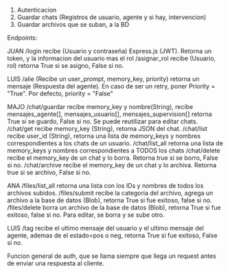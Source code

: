 1. Autenticacion
2. Guardar chats (Registros de usuario, agente y si hay, intervencion)
3. Guardar archivos que se suban, a la BD

Endpoints:

JUAN
/login recibe (Usuario y contraseña) Express.js (JWT). Retorna un token, y la informacion del usuario mas el rol
/asignar_rol recibe (Usuario, rol) retorna True si se asigno, False si no.

LUIS
/alie (Recibe un user_prompt, memory_key, priority) retorna un mensaje (Respuesta del agente). En caso de ser un retry, poner Priority = "True". Por defecto, priority = "False"

MAJO
/chat/guardar recibe memory_key y nombre(String), recibe mensajes_agente[], mensajes_usuario[], mensajes_supervision[] retorna True si se guardo, False si no. Se puede reutilizar para editar chats.
/chat/get recibe memory_key (String), retorna JSON del chat.
/chat/list recibe user_id (String), retorna una lista de memory_keys y nombres correspondientes a los chats de un usuario.
/chat/list_all retorna una lista de memory_keys y nombres correspondientes a TODOS los chats
/chat/delete recibe el memory_key de un chat y lo borra. Retorna true si se borro, False si no.
/chat/archive recibe el memory_key de un chat y lo archiva. Retorna true si se archivo, False si no.

ANA
/files/list_all retorna una lista con los IDs y nombres de todos los archivos subidos.
/files/submit recibe la categoria del archivo, agrega un archivo a la base de datos (Blob), retorna True si fue exitoso, false si no.
/files/delete borra un archivo de la base de datos (Blob), retorna True si fue exitoso, false si no.
Para editar, se borra y se sube otro.

LUIS
/tag recibe el ultimo mensaje del usuario y el ultimo mensaje del agente, ademas de el estado=pos o neg, retorna True si fue exitoso, False si no.


Funcion general de auth, que se llama siempre que llega un request antes de enviar una respuesta al cliente.